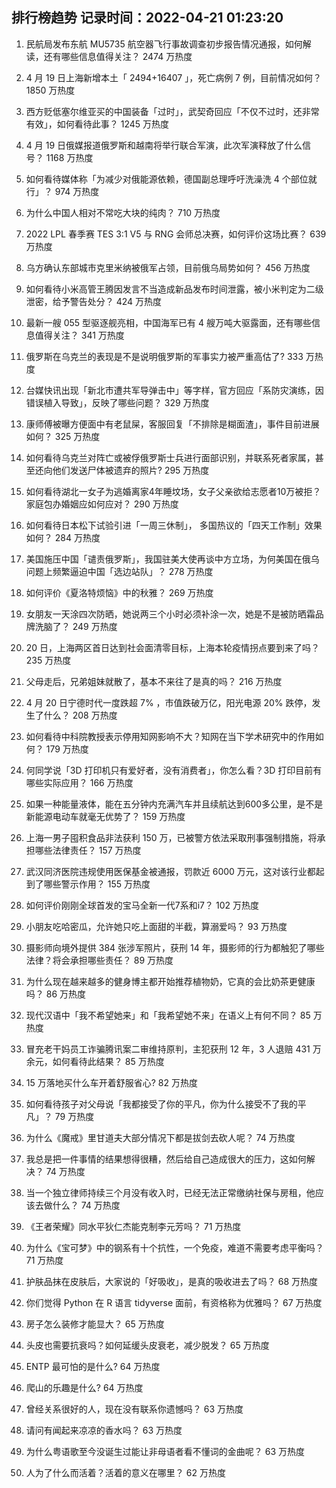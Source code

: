 
## 排行榜趋势 记录时间：2022-04-21 01:23:20
  
  1. 民航局发布东航 MU5735 航空器飞行事故调查初步报告情况通报，如何解读，还有哪些信息值得关注？ 2474 万热度
    
  2. 4 月 19 日上海新增本土「 2494+16407 」，死亡病例 7 例，目前情况如何？ 1850 万热度
    
  3. 西方贬低塞尔维亚买的中国装备「过时」，武契奇回应「不仅不过时，还非常有效」，如何看待此事？ 1245 万热度
    
  4. 4 月 19 日俄媒报道俄罗斯和越南将举行联合军演，此次军演释放了什么信号？ 1168 万热度
    
  5. 如何看待媒体称「为减少对俄能源依赖，德国副总理呼吁洗澡洗 4 个部位就行」？ 974 万热度
    
  6. 为什么中国人相对不常吃大块的纯肉？ 710 万热度
    
  7. 2022 LPL 春季赛 TES 3:1 V5 与 RNG 会师总决赛，如何评价这场比赛？ 639 万热度
    
  8. 乌方确认东部城市克里米纳被俄军占领，目前俄乌局势如何？ 456 万热度
    
  9. 如何看待小米高管王腾因发言不当造成新品发布时间泄露，被小米判定为二级泄密，给予警告处分？ 424 万热度
    
  10. 最新一艘 055 型驱逐舰亮相，中国海军已有 4 艘万吨大驱露面，还有哪些信息值得关注？ 341 万热度
    
  11. 俄罗斯在乌克兰的表现是不是说明俄罗斯的军事实力被严重高估了? 333 万热度
    
  12. 台媒快讯出现「新北市遭共军导弹击中」等字样，官方回应「系防灾演练，因错误植入导致」，反映了哪些问题？ 329 万热度
    
  13. 康师傅被曝方便面中有老鼠屎，客服回复「不排除是糊面渣」，事件目前进展如何？ 325 万热度
    
  14. 如何看待乌克兰对阵亡或被俘俄罗斯士兵进行面部识别，并联系死者家属，甚至还向他们发送尸体被遗弃的照片? 295 万热度
    
  15. 如何看待湖北一女子为逃婚离家4年睡坟场，女子父亲欲给志愿者10万被拒？家庭包办婚姻应如何应对？ 290 万热度
    
  16. 如何看待日本松下试验引进「一周三休制」， 多国热议的「四天工作制」效果如何？ 284 万热度
    
  17. 美国施压中国「谴责俄罗斯」，我国驻美大使再谈中方立场，为何美国在俄乌问题上频繁逼迫中国「选边站队」？ 278 万热度
    
  18. 如何评价《夏洛特烦恼》中的秋雅？ 269 万热度
    
  19. 女朋友一天涂四次防晒，她说两三个小时必须补涂一次，她是不是被防晒霜品牌洗脑了？ 249 万热度
    
  20. 20 日，上海两区首日达到社会面清零目标，上海本轮疫情拐点要到来了吗？ 235 万热度
    
  21. 父母走后，兄弟姐妹就散了，基本不来往了是真的吗？ 216 万热度
    
  22. 4 月 20 日宁德时代一度跌超 7% ，市值跌破万亿，阳光电源 20% 跌停，发生了什么？ 208 万热度
    
  23. 如何看待中科院教授表示停用知网影响不大？知网在当下学术研究中的作用如何？ 179 万热度
    
  24. 何同学说「3D 打印机只有爱好者，没有消费者」，你怎么看？3D 打印目前有哪些实际应用？ 166 万热度
    
  25. 如果一种能量液体，能在五分钟内充满汽车并且续航达到600多公里，是不是新能源电动车就毫无优势了？ 159 万热度
    
  26. 上海一男子囤积食品非法获利 150 万，已被警方依法采取刑事强制措施，将承担哪些法律责任？ 157 万热度
    
  27. 武汉同济医院违规使用医保基金被通报，罚款近 6000 万元，这对该行业都起到了哪些警示作用？ 155 万热度
    
  28. 如何评价刚刚全球首发的宝马全新一代7系和i7？ 102 万热度
    
  29. 小朋友吃哈密瓜，允许她只吃上面甜的半截，算溺爱吗？ 93 万热度
    
  30. 摄影师向境外提供 384 张涉军照片，获刑 14 年，摄影师的行为都触犯了哪些法律？将会承担哪些责任？ 89 万热度
    
  31. 为什么现在越来越多的健身博主都开始推荐植物奶，它真的会比奶茶更健康吗？ 86 万热度
    
  32. 现代汉语中「我不希望她来」和「我希望她不来」在语义上有何不同？ 85 万热度
    
  33. 冒充老干妈员工诈骗腾讯案二审维持原判，主犯获刑 12 年，3 人退赔 431 万余元，如何看待此结果？ 85 万热度
    
  34. 15 万落地买什么车开着舒服省心? 82 万热度
    
  35. 如何看待孩子对父母说「我都接受了你的平凡，你为什么接受不了我的平凡」？ 79 万热度
    
  36. 为什么《魔戒》里甘道夫大部分情况下都是拔剑去砍人呢？ 74 万热度
    
  37. 我总是把一件事情的结果想得很糟，然后给自己造成很大的压力，这如何解决？ 74 万热度
    
  38. 当一个独立律师持续三个月没有收入时，已经无法正常缴纳社保与房租，他应该去做什么？ 74 万热度
    
  39. 《王者荣耀》同水平狄仁杰能克制李元芳吗？ 71 万热度
    
  40. 为什么《宝可梦》中的钢系有十个抗性，一个免疫，难道不需要考虑平衡吗？ 71 万热度
    
  41. 护肤品抹在皮肤后，大家说的「好吸收」，是真的吸收进去了吗？ 68 万热度
    
  42. 你们觉得 Python 在 R 语言 tidyverse 面前，有资格称为优雅吗？ 67 万热度
    
  43. 房子怎么装修才能显大？ 65 万热度
    
  44. 头皮也需要抗衰吗？如何延缓头皮衰老，减少脱发？ 65 万热度
    
  45. ENTP 最可怕的是什么? 64 万热度
    
  46. 爬山的乐趣是什么? 64 万热度
    
  47. 曾经关系很好的人，现在没有联系你遗憾吗？ 63 万热度
    
  48. 请问有闻起来凉凉的香水吗？ 63 万热度
    
  49. 为什么粤语歌至今没诞生过能让非母语者看不懂词的金曲呢？ 63 万热度
    
  50. 人为了什么而活着？活着的意义在哪里？ 62 万热度
    